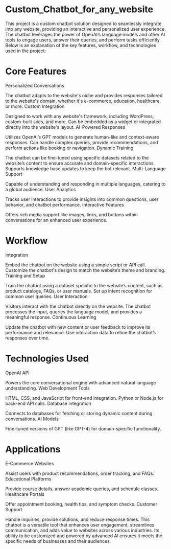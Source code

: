 # Custom_Chatbot_for_any_website

This project is a custom chatbot solution designed to seamlessly integrate into any website, providing an interactive and personalized user experience. The chatbot leverages the power of OpenAI’s language models and other AI tools to engage users, answer their queries, and perform tasks efficiently. Below is an explanation of the key features, workflow, and technologies used in the project:

# Core Features
Personalized Conversations

The chatbot adapts to the website's niche and provides responses tailored to the website's domain, whether it's e-commerce, education, healthcare, or more.
Custom Integration

Designed to work with any website's framework, including WordPress, custom-built sites, and more.
Can be embedded as a widget or integrated directly into the website's layout.
AI-Powered Responses

Utilizes OpenAI’s GPT models to generate human-like and context-aware responses.
Can handle complex queries, provide recommendations, and perform actions like booking or navigation.
Dynamic Training

The chatbot can be fine-tuned using specific datasets related to the website’s content to ensure accurate and domain-specific interactions.
Supports knowledge base updates to keep the bot relevant.
Multi-Language Support

Capable of understanding and responding in multiple languages, catering to a global audience.
User Analytics

Tracks user interactions to provide insights into common questions, user behavior, and chatbot performance.
Interactive Features

Offers rich media support like images, links, and buttons within conversations for an enhanced user experience.
# Workflow
Integration

Embed the chatbot on the website using a simple script or API call.
Customize the chatbot's design to match the website’s theme and branding.
Training and Setup

Train the chatbot using a dataset specific to the website’s content, such as product catalogs, FAQs, or user manuals.
Set up intent recognition for common user queries.
User Interaction

Visitors interact with the chatbot directly on the website.
The chatbot processes the input, queries the language model, and provides a meaningful response.
Continuous Learning

Update the chatbot with new content or user feedback to improve its performance and relevance.
Use interaction data to refine the chatbot’s responses over time.
# Technologies Used
OpenAI API

Powers the core conversational engine with advanced natural language understanding.
Web Development Tools

HTML, CSS, and JavaScript for front-end integration.
Python or Node.js for back-end API calls.
Database Integration

Connects to databases for fetching or storing dynamic content during conversations.
AI Models

Fine-tuned versions of GPT (like GPT-4) for domain-specific functionality.
# Applications
E-Commerce Websites

Assist users with product recommendations, order tracking, and FAQs.
Educational Platforms

Provide course details, answer academic queries, and schedule classes.
Healthcare Portals

Offer appointment booking, health tips, and symptom checks.
Customer Support

Handle inquiries, provide solutions, and reduce response times.
This chatbot is a versatile tool that enhances user engagement, streamlines communication, and adds value to websites across various industries. Its ability to be customized and powered by advanced AI ensures it meets the specific needs of businesses and their audiences.
